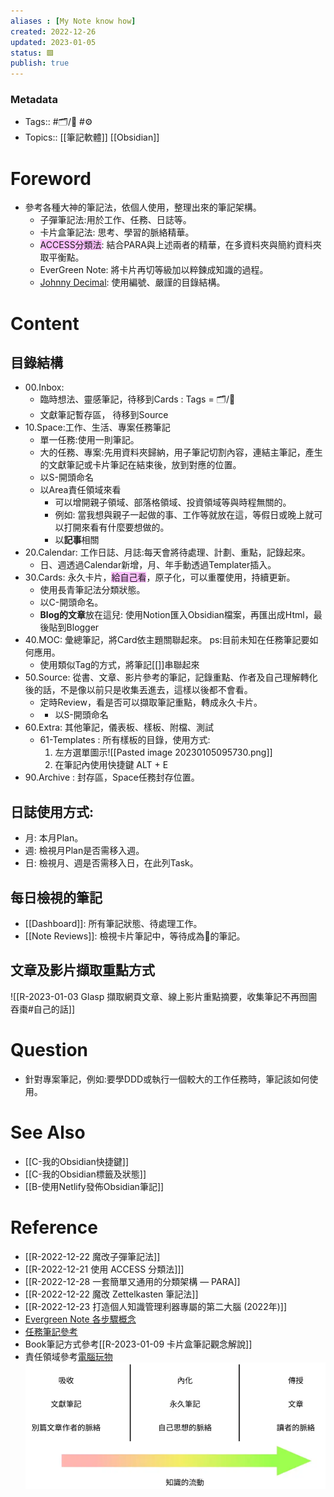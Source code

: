 ```yaml
---
aliases : [My Note know how]
created: 2022-12-26
updated: 2023-01-05
status: 🟩
publish: true
---
```

### Metadata
- Tags:: #🗂️/🌲   #⚙ 
- Topics:: [[筆記軟體]] [[Obsidian]]

# Foreword
- 參考各種大神的筆記法，依個人使用，整理出來的筆記架構。
	- 子彈筆記法:用於工作、任務、日誌等。
	- 卡片盒筆記法: 思考、學習的脈絡精華。
	- <span style="background:#fdbfff">ACCESS分類法</span>: 結合PARA與上述兩者的精華，在多資料夾與簡約資料夾取平衡點。
	- EverGreen Note: 將卡片再切等級加以粹鍊成知識的過程。
	-  [Johnny Decimal](https://youtu.be/wB89lJs5A3s?t=1288): 使用編號、嚴謹的目錄結構。
# Content
## 目錄結構
- 00.Inbox: 
	- 臨時想法、靈感筆記，待移到Cards : Tags = 🗂️/🌱️ 
	- 文獻筆記暫存區， 待移到Source
- 10.Space:工作、生活、專案任務筆記
	- 單一任務:使用一則筆記。
	- 大的任務、專案:先用資料夾歸納，用子筆記切割內容，連結主筆記，產生的文獻筆記或卡片筆記在結束後，放到對應的位置。
	- 以S-開頭命名
	- 以Area責任領域來看
		- 可以增開親子領域、部落格領域、投資領域等與時程無關的。
		- 例如: 當我想與親子一起做的事、工作等就放在這，等假日或晚上就可以打開來看有什麼要想做的。
		- 以**記事**相關
- 20.Calendar: 工作日誌、月誌:每天會將待處理、計劃、重點，記錄起來。
	- 日、週透過Calendar新增，月、年手動透過Templater插入。
- 30.Cards: 永久卡片，<span style="background:#fdbfff">給自己看</span>，原子化，可以重覆使用，持續更新。
	- 使用長青筆記法分類狀態。
	- 以C-開頭命名。
	- **Blog的文章**放在這兒: 使用Notion匯入Obsidian檔案，再匯出成Html，最後貼到Blogger
- 40.MOC: 彙總筆記，將Card依主題關聯起來。 ps:目前未知在任務筆記要如何應用。
	- 使用類似Tag的方式，將筆記[[]]串聯起來
- 50.Source: 從書、文章、影片參考的筆記，記錄重點、作者及自己理解轉化後的話，不是像以前只是收集丟進去，這樣以後都不會看。
	- 定時Review，看是否可以擷取筆記重點，轉成永久卡片。
	- - 以S-開頭命名
- 60.Extra: 其他筆記，儀表板、樣板、附檔、測試
	- 61-Templates : 所有樣板的目錄，使用方式:
		1. 左方選單圖示![[Pasted image 20230105095730.png]]
		2. 在筆記內使用快捷鍵 ALT + E
- 90.Archive : 封存區，Space任務封存位置。
## 日誌使用方式: 
- 月: 本月Plan。
- 週: 檢視月Plan是否需移入週。
- 日: 檢視月、週是否需移入日，在此列Task。
## 每日檢視的筆記
- [[Dashboard]]: 所有筆記狀態、待處理工作。
- [[Note Reviews]]: 檢視卡片筆記中，等待成為🌲的筆記。
## 文章及影片擷取重點方式
![[R-2023-01-03 Glasp 擷取網頁文章、線上影片重點摘要，收集筆記不再囫圇吞棗#自己的話]]
# Question
- 針對專案筆記，例如:要學DDD或執行一個較大的工作任務時，筆記該如何使用。

# See Also
- [[C-我的Obsidian快捷鍵]]
- [[C-我的Obsidian標籤及狀態]]
- [[B-使用Netlify發佈Obsidian筆記]]

# Reference
- [[R-2022-12-22 魔改子彈筆記法]]
- [[R-2022-12-21 使用 ACCESS 分類法]]]
- [[R-2022-12-28 一套簡單又通用的分類架構 — PARA]]
- [[R-2022-12-22 魔改 Zettelkasten 筆記法]]
- [[R-2022-12-23 打造個人知識管理利器專屬的第二大腦 (2022年)]]
- [Evergreen Note 各步驟概念](https://ithelp.ithome.com.tw/articles/10276310)
- [任務筆記參考](https://www.playpcesor.com/2022/04/evernote-6.html)
- Book筆記方式參考[[R-2023-01-09 卡片盒筆記觀念解說]]
- 責任領域參考[電腦玩物](https://www.playpcesor.com/2022/04/para.html)
![upgit_20230110_1673312969.png](https://raw.githubusercontent.com/kimx/ObsidianAssets/master/2023/01/upgit_20230110_1673312969.png)
